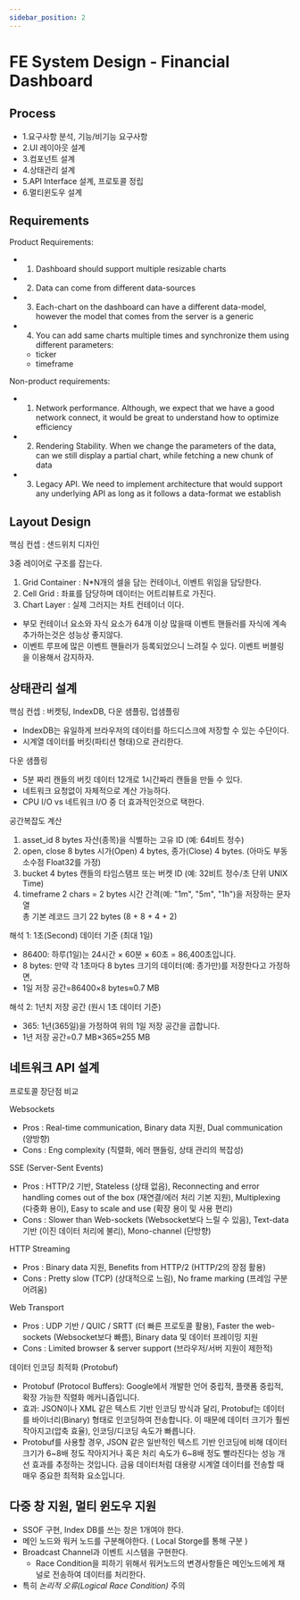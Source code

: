 ```yaml
---
sidebar_position: 2
---
```


# FE System Design - Financial Dashboard

## Process 

- 1.요구사항 분석, 기능/비기능 요구사항   
- 2.UI 레이아웃 설계   
- 3.컴포넌트 설계   
- 4.상태관리 설계   
- 5.API Interface 설계, 프로토콜 정립  
- 6.멀티윈도우 설계  

## Requirements  

Product Requirements:  
- 1. Dashboard should support multiple resizable charts
- 2. Data can come from different data-sources
- 3. Each-chart on the dashboard can have a different data-model, however the model that comes from the server is a generic
- 4. You can add same charts multiple times and synchronize them using different parameters:
  - ticker
  - timeframe

Non-product requirements:  
- 1. Network performance. Although, we expect that we have a good network connect, it would be great to understand how to optimize efficiency
- 2. Rendering Stability. When we change the parameters of the data, can we still display a partial chart, while fetching a new chunk of data
- 3. Legacy API. We need to implement architecture that would support any underlying API as long as it follows a data-format we establish  


## Layout Design  

핵심 컨셉 : 샌드위치 디자인    

3중 레이어로 구조를 잡는다.  
1. Grid Container : N*N개의 셀을 담는 컨테이너, 이벤트 위임을 담당한다.  
2. Cell Grid : 좌표를 담당하며 데이터는 어트리뷰트로 가진다.  
3. Chart Layer : 실제 그러지는 차트 컨테이너 이다.  


- 부모 컨테이너 요소와 자식 요소가 64개 이상 많을때 이벤트 핸들러를 자식에 계속 추가하는것은 성능상 좋지않다.  
- 이벤트 루프에 많은 이벤트 핸들러가 등록되었으니 느려질 수 있다.  이벤트 버블링을 이용해서 감지하자.  


## 상태관리 설계  

핵심 컨셉 : 버켓팅, IndexDB, 다운 샘플링, 업샘플링  
- IndexDB는 유일하게 브라우저의 데이터를 하드디스크에 저장할 수 있는 수단이다.   
- 시계열 데이터를 버킷(파티션 형태)으로 관리한다.   

다운 샘플링  
- 5분 짜리 캔들의 버킷 데이터 12개로 1시간짜리 캔들을 만들 수 있다.  
- 네트워크 요청없이 자체적으로 계산 가능하다.  
- CPU I/O vs 네트워크 I/O 중 더 효과적인것으로 택한다.  

공간복잡도 계산  
1. asset_id	8 bytes	자산(종목)을 식별하는 고유 ID (예: 64비트 정수)  
2. open, close	8 bytes	시가(Open) 4 bytes, 종가(Close) 4 bytes. (아마도 부동소수점 Float32를 가정)  
3. bucket	4 bytes	캔들의 타임스탬프 또는 버켓 ID (예: 32비트 정수/초 단위 UNIX Time)  
4. timeframe	2 chars = 2 bytes	시간 간격(예: "1m", "5m", "1h")을 저장하는 문자열  
총 기본 레코드 크기	22 bytes	(8 + 8 + 4 + 2)  

해석 1: 1초(Second) 데이터 기준 (최대 1일)
- 86400: 하루(1일)는 24시간 × 60분 × 60초 = 86,400초입니다.
- 8 bytes: 만약 각 1초마다 8 bytes 크기의 데이터(예: 종가만)를 저장한다고 가정하면,
- 1일 저장 공간=86400×8 bytes≈0.7 MB

해석 2: 1년치 저장 공간 (원시 1초 데이터 기준)  
- 365: 1년(365일)을 가정하여 위의 1일 저장 공간을 곱합니다.  
- 1년 저장 공간=0.7 MB×365≈255 MB  


## 네트워크 API 설계   

프로토콜 장단점 비교  

Websockets	
- Pros : Real-time communication, Binary data 지원, Dual communication (양방향)
- Cons : Eng complexity (직렬화, 에러 핸들링, 상태 관리의 복잡성)

SSE (Server-Sent Events)
- Pros : HTTP/2 기반, Stateless (상태 없음), Reconnecting and error handling comes out of the box (재연결/에러 처리 기본 지원), Multiplexing (다중화 용이), Easy to scale and use (확장 용이 및 사용 편리)	
- Cons : Slower than Web-sockets (Websocket보다 느릴 수 있음), Text-data 기반 (이진 데이터 처리에 불리), Mono-channel (단방향)

HTTP Streaming
- Pros : Binary data 지원, Benefits from HTTP/2 (HTTP/2의 장점 활용)	
- Cons : Pretty slow (TCP) (상대적으로 느림), No frame marking (프레임 구분 어려움)

Web Transport
- Pros : UDP 기반 / QUIC / SRTT (더 빠른 프로토콜 활용), Faster the web-sockets (Websocket보다 빠름), Binary data 및 데이터 프레이밍 지원	
- Cons : Limited browser & server support (브라우저/서버 지원이 제한적)

데이터 인코딩 최적화 (Protobuf)
- Protobuf (Protocol Buffers): Google에서 개발한 언어 중립적, 플랫폼 중립적, 확장 가능한 직렬화 메커니즘입니다.  
- 효과: JSON이나 XML 같은 텍스트 기반 인코딩 방식과 달리, Protobuf는 데이터를 바이너리(Binary) 형태로 인코딩하여 전송합니다. 이 때문에 데이터 크기가 훨씬 작아지고(압축 효율), 인코딩/디코딩 속도가 빠릅니다.  
- Protobuf를 사용할 경우, JSON 같은 일반적인 텍스트 기반 인코딩에 비해 데이터 크기가 6~8배 정도 작아지거나 혹은 처리 속도가 6~8배 정도 빨라진다는 성능 개선 효과를 추정하는 것입니다. 금융 데이터처럼 대용량 시계열 데이터를 전송할 때 매우 중요한 최적화 요소입니다.  


## 다중 창 지원, 멀티 윈도우 지원  
- SSOF 구현, Index DB를 쓰는 창은 1개여야 한다.
- 메인 노드와 워커 노드를 구분해야한다. ( Local Storge를 통해 구분 )     
- Broadcast Channel과 이벤트 시스템을 구현한다.  
  - Race Condition을 피하기 위해서 워커노드의 변경사항들은 메인노드에게 채널로 전송하여 데이터를 처리한다.    
- 특히 *논리적 오류(Logical Race Condition)* 주의  


